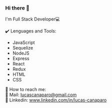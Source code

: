 ### Hi there 👋
I'm Full Stack Developer💻

✔️ Lenguages and Tools:
- JavaScript 
- Sequelize
- NodeJS
- Express
- React
- Redux
- HTML
- CSS

📌 How to reach me: <br/>
📧 Mail: lucascanaparo@gmail.com <br/>
🤝 Linkedin: www.linkedin.com/in/lucas-canaparo
 



<!--
**LucasCanaparo/LucasCanaparo** is a ✨ _special_ ✨ repository because its `README.md` (this file) appears on your GitHub profile.

Here are some ideas to get you started:

- 🔭 I’m currently working on ...
- 🌱 I’m currently learning ...
- 👯 I’m looking to collaborate on ...
- 🤔 I’m looking for help with ...
- 💬 Ask me about ...
- 📫 How to reach me: ...
- 😄 Pronouns: ...
- ⚡ Fun fact: ...
-->
